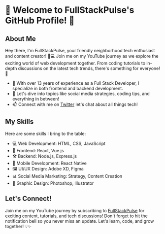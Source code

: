 # 👋 Welcome to FullStackPulse's GitHub Profile! 🚀

## About Me
Hey there, I'm FullStackPulse, your friendly neighborhood tech enthusiast and content creator! 🎥💻 Join me on my YouTube journey as we explore the exciting world of web development together. From coding tutorials to in-depth discussions on the latest tech trends, there's something for everyone! 🌟

- 🌱 With over 13 years of experience as a Full Stack Developer, I specialize in both frontend and backend development.
- 💬 Let's dive into topics like social media strategies, coding tips, and everything in between!
- 📫 Connect with me on [Twitter](https://twitter.com/FullStackPulse) let's chat about all things tech!

## My Skills

Here are some skills I bring to the table:

- 💻 Web Development: HTML, CSS, JavaScript
- 🚀 Frontend: React, Vue.js
- 🛠️ Backend: Node.js, Express.js
- 📱 Mobile Development: React Native
- 🖼️ UI/UX Design: Adobe XD, Figma
- 📊 Social Media Marketing: Strategy, Content Creation
- 📸 Graphic Design: Photoshop, Illustrator

## Let's Connect!

Join me on my YouTube journey by subscribing to [FullStackPulse](https://www.youtube.com/@FullStackPulse) for exciting content, tutorials, and tech discussions! Don't forget to hit the notification bell so you never miss an update. Let's learn, code, and grow together! 💡✨
